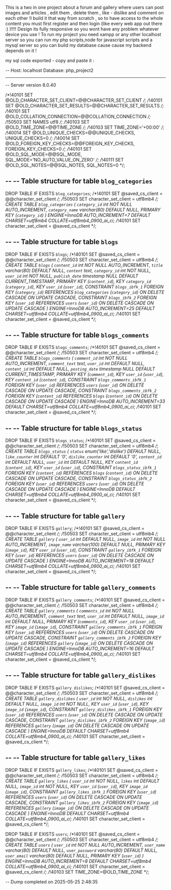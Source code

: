 This is a two in one project about a forum and gallery where users can post images and articles , edit them , delete them , like - dislike and comment on each other !I build it that way from scratch , so to have access to the whole content  you must first register and then login (like every web app out there :) )!!!!
Design its fully responsive so you wont have any problem whatever device you use !
To run my project you need xampp or any other localhost server so you can run my php scripts,node for javascript scripts and a mysql server so you can build my database cause cause my backend depends on it !



my sql code exported - copy and paste it :


-- Host: localhost    Database: php_project2
-- ------------------------------------------------------
-- Server version	8.0.40

/*!40101 SET @OLD_CHARACTER_SET_CLIENT=@@CHARACTER_SET_CLIENT */;
/*!40101 SET @OLD_CHARACTER_SET_RESULTS=@@CHARACTER_SET_RESULTS */;
/*!40101 SET @OLD_COLLATION_CONNECTION=@@COLLATION_CONNECTION */;
/*!50503 SET NAMES utf8 */;
/*!40103 SET @OLD_TIME_ZONE=@@TIME_ZONE */;
/*!40103 SET TIME_ZONE='+00:00' */;
/*!40014 SET @OLD_UNIQUE_CHECKS=@@UNIQUE_CHECKS, UNIQUE_CHECKS=0 */;
/*!40014 SET @OLD_FOREIGN_KEY_CHECKS=@@FOREIGN_KEY_CHECKS, FOREIGN_KEY_CHECKS=0 */;
/*!40101 SET @OLD_SQL_MODE=@@SQL_MODE, SQL_MODE='NO_AUTO_VALUE_ON_ZERO' */;
/*!40111 SET @OLD_SQL_NOTES=@@SQL_NOTES, SQL_NOTES=0 */;


--
-- Table structure for table `blog_categories`
--

DROP TABLE IF EXISTS `blog_categories`;
/*!40101 SET @saved_cs_client     = @@character_set_client */;
/*!50503 SET character_set_client = utf8mb4 */;
CREATE TABLE `blog_categories` (
  `category_id` int NOT NULL AUTO_INCREMENT,
  `category_name` varchar(80) DEFAULT NULL,
  PRIMARY KEY (`category_id`)
) ENGINE=InnoDB AUTO_INCREMENT=7 DEFAULT CHARSET=utf8mb4 COLLATE=utf8mb4_0900_ai_ci;
/*!40101 SET character_set_client = @saved_cs_client */;

--
-- Table structure for table `blogs`
--

DROP TABLE IF EXISTS `blogs`;
/*!40101 SET @saved_cs_client     = @@character_set_client */;
/*!50503 SET character_set_client = utf8mb4 */;
CREATE TABLE `blogs` (
  `content_id` int NOT NULL AUTO_INCREMENT,
  `title` varchar(80) DEFAULT NULL,
  `content` text,
  `category_id` int NOT NULL,
  `user_id` int NOT NULL,
  `publish_date` timestamp NULL DEFAULT CURRENT_TIMESTAMP,
  PRIMARY KEY (`content_id`),
  KEY `category_id` (`category_id`),
  KEY `user_id` (`user_id`),
  CONSTRAINT `blogs_ibfk_1` FOREIGN KEY (`category_id`) REFERENCES `blog_categories` (`category_id`) ON DELETE CASCADE ON UPDATE CASCADE,
  CONSTRAINT `blogs_ibfk_2` FOREIGN KEY (`user_id`) REFERENCES `users` (`user_id`) ON DELETE CASCADE ON UPDATE CASCADE
) ENGINE=InnoDB AUTO_INCREMENT=25 DEFAULT CHARSET=utf8mb4 COLLATE=utf8mb4_0900_ai_ci;
/*!40101 SET character_set_client = @saved_cs_client */;

--
-- Table structure for table `blogs_comments`
--

DROP TABLE IF EXISTS `blogs_comments`;
/*!40101 SET @saved_cs_client     = @@character_set_client */;
/*!50503 SET character_set_client = utf8mb4 */;
CREATE TABLE `blogs_comments` (
  `comment_id` int NOT NULL AUTO_INCREMENT,
  `comment_text` text,
  `user_id` int DEFAULT NULL,
  `content_id` int DEFAULT NULL,
  `posting_date` timestamp NULL DEFAULT CURRENT_TIMESTAMP,
  PRIMARY KEY (`comment_id`),
  KEY `user_id` (`user_id`),
  KEY `content_id` (`content_id`),
  CONSTRAINT `blogs_comments_ibfk_1` FOREIGN KEY (`user_id`) REFERENCES `users` (`user_id`) ON DELETE CASCADE ON UPDATE CASCADE,
  CONSTRAINT `blogs_comments_ibfk_2` FOREIGN KEY (`content_id`) REFERENCES `blogs` (`content_id`) ON DELETE CASCADE ON UPDATE CASCADE
) ENGINE=InnoDB AUTO_INCREMENT=33 DEFAULT CHARSET=utf8mb4 COLLATE=utf8mb4_0900_ai_ci;
/*!40101 SET character_set_client = @saved_cs_client */;

--
-- Table structure for table `blogs_status`
--

DROP TABLE IF EXISTS `blogs_status`;
/*!40101 SET @saved_cs_client     = @@character_set_client */;
/*!50503 SET character_set_client = utf8mb4 */;
CREATE TABLE `blogs_status` (
  `status` enum('like','dislike') DEFAULT NULL,
  `like_counter` int DEFAULT '0',
  `dislike_counter` int DEFAULT '0',
  `content_id` int DEFAULT NULL,
  `user_id` int DEFAULT NULL,
  KEY `content_id` (`content_id`),
  KEY `user_id` (`user_id`),
  CONSTRAINT `blogs_status_ibfk_1` FOREIGN KEY (`content_id`) REFERENCES `blogs` (`content_id`) ON DELETE CASCADE ON UPDATE CASCADE,
  CONSTRAINT `blogs_status_ibfk_2` FOREIGN KEY (`user_id`) REFERENCES `users` (`user_id`) ON DELETE CASCADE ON UPDATE CASCADE
) ENGINE=InnoDB DEFAULT CHARSET=utf8mb4 COLLATE=utf8mb4_0900_ai_ci;
/*!40101 SET character_set_client = @saved_cs_client */;

--
-- Table structure for table `gallery`
--

DROP TABLE IF EXISTS `gallery`;
/*!40101 SET @saved_cs_client     = @@character_set_client */;
/*!50503 SET character_set_client = utf8mb4 */;
CREATE TABLE `gallery` (
  `user_id` int DEFAULT NULL,
  `image_id` int NOT NULL AUTO_INCREMENT,
  `image_name` varchar(100) DEFAULT NULL,
  PRIMARY KEY (`image_id`),
  KEY `user_id` (`user_id`),
  CONSTRAINT `gallery_ibfk_1` FOREIGN KEY (`user_id`) REFERENCES `users` (`user_id`) ON DELETE CASCADE ON UPDATE CASCADE
) ENGINE=InnoDB AUTO_INCREMENT=18 DEFAULT CHARSET=utf8mb4 COLLATE=utf8mb4_0900_ai_ci;
/*!40101 SET character_set_client = @saved_cs_client */;

--
-- Table structure for table `gallery_comments`
--

DROP TABLE IF EXISTS `gallery_comments`;
/*!40101 SET @saved_cs_client     = @@character_set_client */;
/*!50503 SET character_set_client = utf8mb4 */;
CREATE TABLE `gallery_comments` (
  `comments_id` int NOT NULL AUTO_INCREMENT,
  `comment_text` text,
  `user_id` int DEFAULT NULL,
  `image_id` int DEFAULT NULL,
  PRIMARY KEY (`comments_id`),
  KEY `user_id` (`user_id`),
  KEY `image_id` (`image_id`),
  CONSTRAINT `gallery_comments_ibfk_1` FOREIGN KEY (`user_id`) REFERENCES `users` (`user_id`) ON DELETE CASCADE ON UPDATE CASCADE,
  CONSTRAINT `gallery_comments_ibfk_2` FOREIGN KEY (`image_id`) REFERENCES `gallery` (`image_id`) ON DELETE CASCADE ON UPDATE CASCADE
) ENGINE=InnoDB AUTO_INCREMENT=16 DEFAULT CHARSET=utf8mb4 COLLATE=utf8mb4_0900_ai_ci;
/*!40101 SET character_set_client = @saved_cs_client */;

--
-- Table structure for table `gallery_dislikes`
--

DROP TABLE IF EXISTS `gallery_dislikes`;
/*!40101 SET @saved_cs_client     = @@character_set_client */;
/*!50503 SET character_set_client = utf8mb4 */;
CREATE TABLE `gallery_dislikes` (
  `user_id` int NOT NULL,
  `dislikes` int DEFAULT NULL,
  `image_id` int NOT NULL,
  KEY `user_id` (`user_id`),
  KEY `image_id` (`image_id`),
  CONSTRAINT `gallery_dislikes_ibfk_1` FOREIGN KEY (`user_id`) REFERENCES `users` (`user_id`) ON DELETE CASCADE ON UPDATE CASCADE,
  CONSTRAINT `gallery_dislikes_ibfk_2` FOREIGN KEY (`image_id`) REFERENCES `gallery` (`image_id`) ON DELETE CASCADE ON UPDATE CASCADE
) ENGINE=InnoDB DEFAULT CHARSET=utf8mb4 COLLATE=utf8mb4_0900_ai_ci;
/*!40101 SET character_set_client = @saved_cs_client */;

--
-- Table structure for table `gallery_likes`
--

DROP TABLE IF EXISTS `gallery_likes`;
/*!40101 SET @saved_cs_client     = @@character_set_client */;
/*!50503 SET character_set_client = utf8mb4 */;
CREATE TABLE `gallery_likes` (
  `user_id` int NOT NULL,
  `likes` int DEFAULT NULL,
  `image_id` int NOT NULL,
  KEY `user_id` (`user_id`),
  KEY `image_id` (`image_id`),
  CONSTRAINT `gallery_likes_ibfk_1` FOREIGN KEY (`user_id`) REFERENCES `users` (`user_id`) ON DELETE CASCADE ON UPDATE CASCADE,
  CONSTRAINT `gallery_likes_ibfk_2` FOREIGN KEY (`image_id`) REFERENCES `gallery` (`image_id`) ON DELETE CASCADE ON UPDATE CASCADE
) ENGINE=InnoDB DEFAULT CHARSET=utf8mb4 COLLATE=utf8mb4_0900_ai_ci;
/*!40101 SET character_set_client = @saved_cs_client */;


DROP TABLE IF EXISTS `users`;
/*!40101 SET @saved_cs_client     = @@character_set_client */;
/*!50503 SET character_set_client = utf8mb4 */;
CREATE TABLE `users` (
  `user_id` int NOT NULL AUTO_INCREMENT,
  `user_name` varchar(80) DEFAULT NULL,
  `user_password` varchar(80) DEFAULT NULL,
  `user_email` varchar(80) DEFAULT NULL,
  PRIMARY KEY (`user_id`)
) ENGINE=InnoDB AUTO_INCREMENT=8 DEFAULT CHARSET=utf8mb4 COLLATE=utf8mb4_0900_ai_ci;
/*!40101 SET character_set_client = @saved_cs_client */;
/*!40103 SET TIME_ZONE=@OLD_TIME_ZONE */;


-- Dump completed on 2025-05-25  2:48:35
